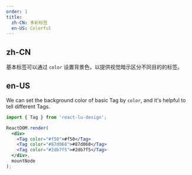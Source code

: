```yaml
---
order: 1
title:
  zh-CN: 多彩标签
  en-US: Colorful
---
```


## zh-CN

基本标签可以通过 `color` 设置背景色，以提供视觉暗示区分不同目的的标签。

## en-US

We can set the background color of basic Tag by `color`, and it's helpful to tell different Tags.

````jsx
import { Tag } from 'react-lu-design';

ReactDOM.render(
  <div>
    <Tag color="#f50">#f50</Tag>
    <Tag color="#87d068">#87d068</Tag>
    <Tag color="#2db7f5">#2db7f5</Tag>
  </div>,
  mountNode
);
````
